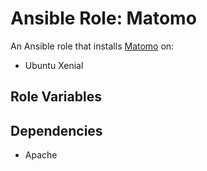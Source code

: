 
# Ansible Role: Matomo

An Ansible role that installs [Matomo](https://matomo.org/) on:
* Ubuntu Xenial

## Role Variables

## Dependencies
* Apache
